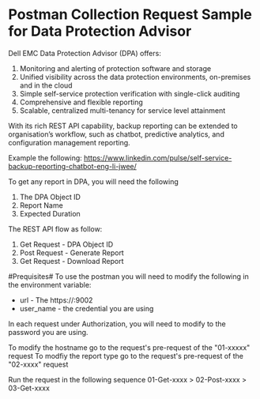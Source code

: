# Postman Collection Request Sample for Data Protection Advisor

Dell EMC Data Protection Advisor (DPA) offers:
1. Monitoring and alerting of protection software and storage
2. Unified visibility across the data protection environments, on-premises and in the cloud
3. Simple self-service protection verification with single-click auditing
4. Comprehensive and flexible reporting
5. Scalable, centralized multi-tenancy for service level attainment

With its rich REST API capability, backup reporting can be extended to organisation’s workflow, such as chatbot, predictive analytics, and configuration management reporting.

Example the following:
https://www.linkedin.com/pulse/self-service-backup-reporting-chatbot-eng-li-jwee/

To get any report in DPA, you will need the following
1. The DPA Object ID
2. Report Name
3. Expected Duration

The REST API flow as follow:
1. Get Request - DPA Object ID
2. Post Request - Generate Report
3. Get Request - Download Report

#Prequisites#
To use the postman you will need to modify the following in the environment variable:
- url - The https://<DPA Server IP>:9002
- user_name - the credential you are using
  
In each request under Authorization, you will need to modify to the password you are using.

To modify the hostname go to the request's pre-request of the "01-xxxxx" request
To modfiy the report type go to the request's pre-request of the "02-xxxx" request

Run the request in the following sequence 01-Get-xxxx > 02-Post-xxxx > 03-Get-xxxx
